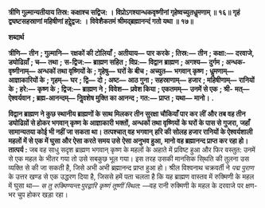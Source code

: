 **त्रीणि गुल्मान्यतीयाय तिस्र: कक्षाश्च सद्विज: ।** **विप्रोऽगश्यान्धकवृष्णीनां गृहेष्वच्युतधॢमणाम् ॥ १६॥** **गृहं द्व्यष्टसहस्राणां महिषीणां हरेॢद्वज: ।** **विवेशैकतमं श्रीमद्ब्रह्मानन्दं गतो यथा ॥ १७॥** 

**शब्दार्थ** 

**त्रीणि—** **तीन** **; गुल्मानि—** **रक्षकों की टोलियाँ** **; अतीयाय—** **पार करके** **; तिस्र:—** **तीन** **; कक्षा:—** **दरवाजे, ड्योढिय़ाँ** **; च—** **तथा** **;** **स-द्विज:—** **ब्राह्मण सहित** **; विप्र:—** **विद्वान ब्राह्मण** **; अगश्य—** **दुर्गम** **; अन्धक-वृष्णीनाम्—** **अन्धकों तथा वृष्णियों के** **; गृहेषु—** **घरों के बीच** **; अच्युत—** **भगवान् कृष्ण** **; धॢमणाम्—** **आज्ञाकारियों के** **; गृहम्—** **घर** **; द्वि—** **दो** **; अष्ट—** **आठ गुना** **; सहस्राणाम्—** **हजार** **; महिषीणाम्—** **रानियों के** **; हरे:—** **कृष्ण के** **; द्विज:—** **ब्राह्मण ने** **; विवेश—** **प्रवेश किया** **; एकतमम्—** **उनमें से एक** **; श्री-** **मत्—** **ऐश्वर्यवान** **; ब्रह्म-आनन्दम्—** **निॢवशेष मुक्ति का आनन्द** **; गत:—** **प्राप्त** **; यथा—** **मानो।** **.** 

**विद्वान ब्राह्मण ने कुछ स्थानीय ब्राह्मणों के साथ मिलकर तीन सुरक्षा चौकियाँ पार कर लीं** **और तब वह तीन ड्योढिय़ों से होकर भगवान् कृष्ण के आज्ञाकारी भक्तों, अन्धकों तथा वृष्णियों** **के घरों के पास से गुजरा, जहाँ सामान्यतया कोई भी नहीं जा सकता था। तत्पश्चात् वह भगवान्** **हरि की सोलह हजार रानियों के ऐश्वर्यशाली महलों में से एक में घुसा और ऐसा करते समय उसे** **ऐसा अनुभव हुआ, मानो वह ब्रह्मानन्द प्राप्त कर रहा हो।** **तात्पर्य :** जब वह साधु सदृश ब्राह्मण भगवान् कृष्ण के महलों के अहाते में प्रविष्ट हुआ और फिर वस्तुत: उनमें से एक महल के भीतर गया तो उसे सबकुछ भूल गया। इस तरह उसकी मानसिक सि्थति की तुलना उस व्यक्ति से की जा सकती है, जिसे अभी अभी ब्रह्मानन्द प्राप्त हुआ हो। श्रील विश्वनाथ चक्रवर्ती ने *पद्म पुराण* के उत्तर खण्ड से एक उद्धरण दिया है, जिससे हमें पता चलता है कि यह ब्राह्मण वास्तव में रुक्मिणी के महल में घुसा था— *स तु रुक्मिण्यन्त:पुरद्वारि कृष्णं तूष्णीं स्थित:* —वह रानी रुक्मिणी के महल के दरवाजे पर क्षण-भर चुप होकर खड़ा रहा।  
